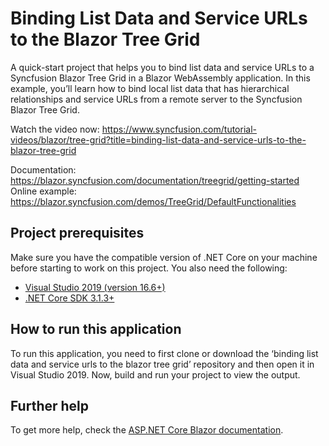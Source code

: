 # Binding List Data and Service URLs to the Blazor Tree Grid

A quick-start project that helps you to bind list data and service URLs to a Syncfusion Blazor Tree Grid in a Blazor WebAssembly application. In this example, you’ll learn how to bind local list data that has hierarchical relationships and service URLs from a remote server to the Syncfusion Blazor Tree Grid.

Watch the video now: https://www.syncfusion.com/tutorial-videos/blazor/tree-grid?title=binding-list-data-and-service-urls-to-the-blazor-tree-grid

Documentation: https://blazor.syncfusion.com/documentation/treegrid/getting-started
Online example: https://blazor.syncfusion.com/demos/TreeGrid/DefaultFunctionalities 

## Project prerequisites
Make sure you have the compatible version of .NET Core on your machine before starting to work on this project. You also need the following:
* [Visual Studio 2019 (version 16.6+)]( https://visualstudio.microsoft.com/downloads)
* [.NET Core SDK 3.1.3+](https://dotnet.microsoft.com/download/dotnet-core/3.1)

## How to run this application
To run this application, you need to first clone or download the ‘binding list data and service urls to the blazor tree grid’ repository and then open it in Visual Studio 2019. Now, build and run your project to view the output.

## Further help

To get more help, check the [ASP.NET Core Blazor documentation](https://docs.microsoft.com/en-us/aspnet/core/blazor).
